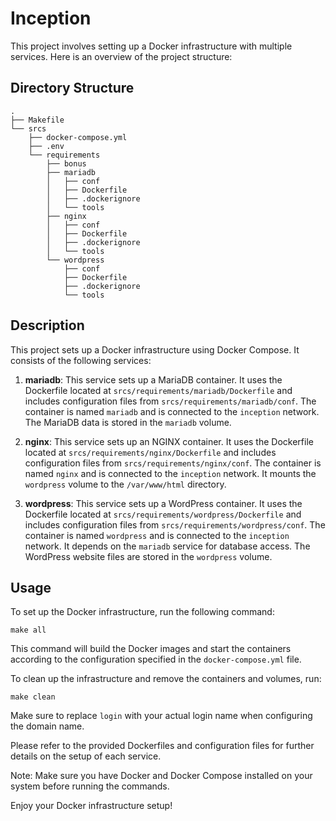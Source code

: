 # Inception

This project involves setting up a Docker infrastructure with multiple services. Here is an overview of the project structure:

## Directory Structure
```
.
├── Makefile
└── srcs
    ├── docker-compose.yml
    ├── .env
    └── requirements
        ├── bonus
        ├── mariadb
        │   ├── conf
        │   ├── Dockerfile
        │   ├── .dockerignore
        │   └── tools
        ├── nginx
        │   ├── conf
        │   ├── Dockerfile
        │   ├── .dockerignore
        │   └── tools
        └── wordpress
            ├── conf
            ├── Dockerfile
            ├── .dockerignore
            └── tools
```

## Description
This project sets up a Docker infrastructure using Docker Compose. It consists of the following services:

1. **mariadb**: This service sets up a MariaDB container. It uses the Dockerfile located at `srcs/requirements/mariadb/Dockerfile` and includes configuration files from `srcs/requirements/mariadb/conf`. The container is named `mariadb` and is connected to the `inception` network. The MariaDB data is stored in the `mariadb` volume.

2. **nginx**: This service sets up an NGINX container. It uses the Dockerfile located at `srcs/requirements/nginx/Dockerfile` and includes configuration files from `srcs/requirements/nginx/conf`. The container is named `nginx` and is connected to the `inception` network. It mounts the `wordpress` volume to the `/var/www/html` directory.

3. **wordpress**: This service sets up a WordPress container. It uses the Dockerfile located at `srcs/requirements/wordpress/Dockerfile` and includes configuration files from `srcs/requirements/wordpress/conf`. The container is named `wordpress` and is connected to the `inception` network. It depends on the `mariadb` service for database access. The WordPress website files are stored in the `wordpress` volume.

## Usage
To set up the Docker infrastructure, run the following command:
```
make all
```

This command will build the Docker images and start the containers according to the configuration specified in the `docker-compose.yml` file.

To clean up the infrastructure and remove the containers and volumes, run:
```
make clean
```

Make sure to replace `login` with your actual login name when configuring the domain name.

Please refer to the provided Dockerfiles and configuration files for further details on the setup of each service.

Note: Make sure you have Docker and Docker Compose installed on your system before running the commands.

Enjoy your Docker infrastructure setup!
